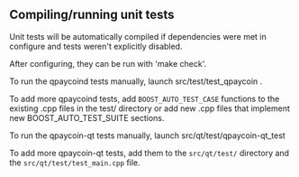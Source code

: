 Compiling/running unit tests
------------------------------------

Unit tests will be automatically compiled if dependencies were met in configure
and tests weren't explicitly disabled.

After configuring, they can be run with 'make check'.

To run the qpaycoind tests manually, launch src/test/test_qpaycoin .

To add more qpaycoind tests, add `BOOST_AUTO_TEST_CASE` functions to the existing
.cpp files in the test/ directory or add new .cpp files that
implement new BOOST_AUTO_TEST_SUITE sections.

To run the qpaycoin-qt tests manually, launch src/qt/test/qpaycoin-qt_test

To add more qpaycoin-qt tests, add them to the `src/qt/test/` directory and
the `src/qt/test/test_main.cpp` file.
